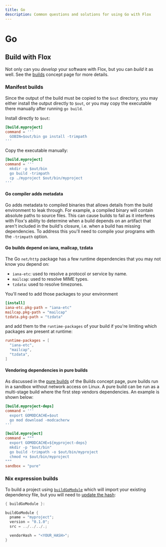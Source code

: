 ```yaml
---
title: Go
description: Common questions and solutions for using Go with Flox
---
```


# Go

## Build with Flox

Not only can you _develop_ your software with Flox, but you can _build_ it as well.
See the [builds][build-concept] concept page for more details.

### Manifest builds

Since the output of the build must be copied to the `$out` directory, you may either install the output directly to `$out`, or you may copy the executable there manually after running `go build`.

Install directly to `$out`:

```toml
[build.myproject]
command = '''
  GOBIN=$out/bin go install -trimpath
'''
```

Copy the executable manually:

```toml
[build.myproject]
command = '''
  mkdir -p $out/bin
  go build -trimpath
  cp ./myproject $out/bin/myproject
'''
```

#### Go compiler adds metadata

Go adds metadata to compiled binaries that allows details from the build environment to leak through.
For example, a compiled binary will contain absolute paths to source files.
This can cause builds to fail as it interferes with Flox's ability to determine when a build depends on an artifact that aren't included in the build's closure, i.e. when a build has missing dependencies.
To address this you'll need to compile your programs with the `-trimpath` option.

#### Go builds depend on iana, mailcap, tzdata

The Go `net/http` package has a few runtime dependencies that you may not know you depend on:

- `iana-etc`: used to resolve a protocol or service by name.
- `mailcap`: used to resolve MIME types.
- `tzdata`: used to resolve timezones.

You'll need to add those packages to your environment

```toml
[install]
iana-etc.pkg-path = "iana-etc"
mailcap.pkg-path = "mailcap"
tzdata.pkg-path = "tzdata"
```

and add them to the `runtime-packages` of your build if you're limiting which packages are present at runtime:

```toml
runtime-packages = [
  "iana-etc",
  "mailcap",
  "tzdata",
]
```

#### Vendoring dependencies in pure builds

As discussed in the [pure builds][pure-builds-section] of the Builds concept page, pure builds run in a sandbox without network access on Linux.
A pure build can be run as a multi-stage build where the first step vendors dependencies.
An example is shown below:

```toml
[build.myproject-deps]
command = '''
  export GOMODCACHE=$out
  go mod download -modcacherw
'''

[build.myproject]
command = """
  export GOMODCACHE=${myproject-deps}
  mkdir -p "$out/bin"
  go build -trimpath -o $out/bin/myproject
  chmod +x $out/bin/myproject
"""
sandbox = "pure"
```

### Nix expression builds

To build a project using [`buildGoModule`](https://nixos.org/man/nixpkgs/stable/#sec-language-go) which will import your existing dependency file, but you will need to [update the hash][nix-expression-hashes]:

```go
{ buildGoModule }:

buildGoModule {
  pname = "myproject";
  version = "0.1.0";
  src = ../../../.;

  vendorHash = "<YOUR_HASH>";
}
```

[build-concept]: ../concepts/builds.md
[pure-builds-section]: ../concepts/manifest-builds.md#pure-builds
[nix-expression-hashes]: ../concepts/nix-expression-builds.md#generating-hashes
